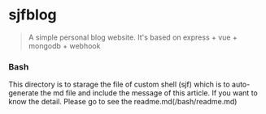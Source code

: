 # sjfblog

> A simple personal blog website. It's based on express + vue + mongodb + webhook

### Bash
This directory is to starage the file of custom shell (sjf) which is to auto-generate the md file and include the message of this article.
If you want to know the detail. Please go to see the readme.md(/bash/readme.md)